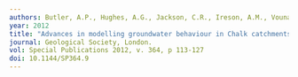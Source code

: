 ```yaml
---
authors: Butler, A.P., Hughes, A.G., Jackson, C.R., Ireson, A.M., Vounaki, T., Parker, S., Wheater, H.S. and Peach, D.W.
year: 2012
title: "Advances in modelling groundwater behaviour in Chalk catchments."
journal: Geological Society, London.
vol: Special Publications 2012, v. 364, p 113-127
doi: 10.1144/SP364.9
---
```

